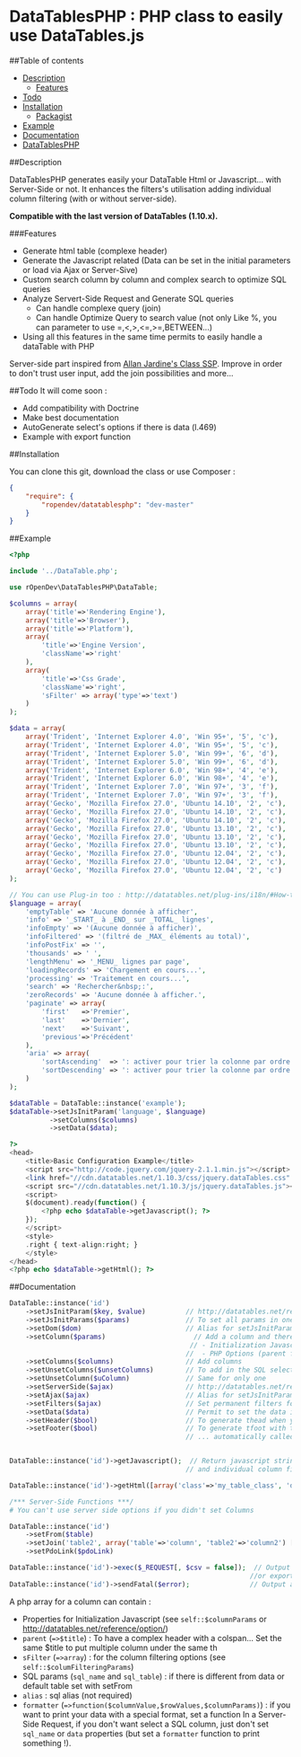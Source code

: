 DataTablesPHP : PHP class to easily use DataTables.js
================================================

##Table of contents
* [Description](#description)
	* [Features](#features)
* [Todo](#todo)
* [Installation](#installation)
    * [Packagist](https://packagist.org/packages/ropendev/datatablesphp)
* [Example](#example)
* [Documentation](#documentation)
* [DataTablesPHP](http://www.robin-d.fr/DataTablesPHP/)

##Description

DataTablesPHP generates easily your DataTable Html or Javascript... with Server-Side or not. It enhances the filters's utilisation adding individual column filtering (with or without server-side).

**Compatible with the last version of DataTables (1.10.x).**

###Features
* Generate html table (complexe header)
* Generate the Javascript related (Data can be set in the initial parameters or load via Ajax or Server-Sive)
* Custom search column by column and complex search to optimize SQL queries
* Analyze Servert-Side Request and Generate SQL queries
    * Can handle complexe query (join)
    * Can handle Optimize Query to search value (not only Like %, you can parameter to use =,<,>,<=,>=,BETWEEN...)
* Using all this features in the same time permits to easily handle a dataTable with PHP

Server-side part inspired from [Allan Jardine's Class SSP](https://github.com/DataTables/DataTables/blob/master/examples/server_side/scripts/ssp.class.php). Improve in order to don't trust user input, add the join possibilities and more...

##Todo
It will come soon :
* Add compatibility with Doctrine
* Make best documentation
* AutoGenerate select's options if there is data (l.469)
* Example with export function

##Installation

You can clone this git, download the class or use Composer :
```json
{
    "require": {
        "ropendev/datatablesphp": "dev-master"
    }
}
```

##Example

```php
<?php

include '../DataTable.php';

use rOpenDev\DataTablesPHP\DataTable;

$columns = array(
	array('title'=>'Rendering Engine'),
	array('title'=>'Browser'),
	array('title'=>'Platform'),
	array(
		'title'=>'Engine Version',
		'className'=>'right'
	),
	array(
		'title'=>'Css Grade',
		'className'=>'right',
		'sFilter' => array('type'=>'text')
	)
);

$data = array(
	array('Trident', 'Internet Explorer 4.0', 'Win 95+', '5', 'c'),
	array('Trident', 'Internet Explorer 4.0', 'Win 95+', '5', 'c'),
	array('Trident', 'Internet Explorer 5.0', 'Win 99+', '6', 'd'),
	array('Trident', 'Internet Explorer 5.0', 'Win 99+', '6', 'd'),
	array('Trident', 'Internet Explorer 6.0', 'Win 98+', '4', 'e'),
	array('Trident', 'Internet Explorer 6.0', 'Win 98+', '4', 'e'),
	array('Trident', 'Internet Explorer 7.0', 'Win 97+', '3', 'f'),
	array('Trident', 'Internet Explorer 7.0', 'Win 97+', '3', 'f'),
	array('Gecko', 'Mozilla Firefox 27.0', 'Ubuntu 14.10', '2', 'c'),
	array('Gecko', 'Mozilla Firefox 27.0', 'Ubuntu 14.10', '2', 'c'),
	array('Gecko', 'Mozilla Firefox 27.0', 'Ubuntu 14.10', '2', 'c'),
	array('Gecko', 'Mozilla Firefox 27.0', 'Ubuntu 13.10', '2', 'c'),
	array('Gecko', 'Mozilla Firefox 27.0', 'Ubuntu 13.10', '2', 'c'),
	array('Gecko', 'Mozilla Firefox 27.0', 'Ubuntu 13.10', '2', 'c'),
	array('Gecko', 'Mozilla Firefox 27.0', 'Ubuntu 12.04', '2', 'c'),
	array('Gecko', 'Mozilla Firefox 27.0', 'Ubuntu 12.04', '2', 'c'),
	array('Gecko', 'Mozilla Firefox 27.0', 'Ubuntu 12.04', '2', 'c')
);

// You can use Plug-in too : http://datatables.net/plug-ins/i18n/#How-to-use
$language = array(
	'emptyTable' => 'Aucune donnée à afficher',
	'info' => '_START_ à _END_ sur _TOTAL_ lignes',
	'infoEmpty' => '(Aucune donnée à afficher)',
	'infoFiltered' => '(filtré de _MAX_ éléments au total)',
	'infoPostFix' => '',
	'thousands' => ' ',
	'lengthMenu' => '_MENU_ lignes par page',
	'loadingRecords' => 'Chargement en cours...',
	'processing' => 'Traitement en cours...',
	'search' => 'Rechercher&nbsp;:',
	'zeroRecords' => 'Aucune donnée à afficher.',
	'paginate' => array(
		'first'   =>'Premier',
		'last'    =>'Dernier',
		'next'    =>'Suivant',
		'previous'=>'Précédent'
	),
	'aria' => array(
		'sortAscending'  => ': activer pour trier la colonne par ordre croissant',
		'sortDescending' => ': activer pour trier la colonne par ordre décroissant'
	)
);

$dataTable = DataTable::instance('example');
$dataTable->setJsInitParam('language', $language)
          ->setColumns($columns)
          ->setData($data);

?>
<head>
	<title>Basic Configuration Example</title>
	<script src="http://code.jquery.com/jquery-2.1.1.min.js"></script>
	<link href="//cdn.datatables.net/1.10.3/css/jquery.dataTables.css" rel="stylesheet">
	<script src="//cdn.datatables.net/1.10.3/js/jquery.dataTables.js"></script>
	<script>
	$(document).ready(function() {
		<?php echo $dataTable->getJavascript(); ?>
	});
	</script>
	<style>
	.right { text-align:right; }
	</style>
</head>
<?php echo $dataTable->getHtml(); ?>
```

##Documentation
```php
DataTable::instance('id')
    ->setJsInitParam($key, $value)			// http://datatables.net/reference/option/
    ->setJsInitParams($params)       		// To set all params in one time
    ->setDom($dom)                     		// Alias for setJsInitParameter('dom', $dom)
    ->setColumn($params)					  // Add a column and there options to the table:
											 // - Initialization Javascript Options (see the doc : DataTables.net > Refererences > Column)
											//  - PHP Options (parent for complexe header, sFilter, sql_table, sqlFilter... see l.169)
    ->setColumns($columns)             		// Add columns
    ->setUnsetColumns($unsetColumns)		// To add in the SQL select columns wich are not print directly as table column (and use their data with formatter)
    ->setUnsetColumn($uColumn)				// Same for only one
    ->setServerSide($ajax)               	// http://datatables.net/reference/option/ajax
    ->setAjax($ajax)               		 	// Alias for setJsInitParameter('ajax', $ajax)
    ->setFilters($ajax)               	 	// Set permanent filters for sql queries (where)
    ->setData($data)                    	// Permit to set the data in the DataTables Javascript Initialization.
    ->setHeader($bool)               		// To generate thead when you will call getHtml
    ->setFooter($bool)               		// To generate tfoot with th empty when you will call getHtml.
											// ... automatically called if you have set individual column filters


DataTable::instance('id')->getJavascript();  // Return javascript string. It is not embeding JS Files from DataTables.js... only it activation
											// and individual column filtering stuff

DataTable::instance('id')->getHtml([array('class'=>'my_table_class', 'data-nuclear'=>'bomb')]);        // Return html table in a string

/*** Server-Side Functions ***/
# You can't use server side options if you didn't set Columns

DataTable::instance('id')
	->setFrom($table)																								// Name of the table to query
	->setJoin('table2', array('table'=>'column', 'table2'=>'column2') [, $join = 'LEFT JOIN', $duplicate = false])	// Table to join
	->setPdoLink($pdoLink)																							// Add PHP PDO class link

DataTable::instance('id')->exec($_REQUEST[, $csv = false]);  // Output the json results
															//or export to csv format (use setInitFilter before if you use Individual column Filters)
DataTable::instance('id')->sendFatal($error);     			// Output an error
```

A php array for a column can contain :
* Properties for Initialization Javascript (see `self::$columnParams` or http://datatables.net/reference/option/)
* `parent` (`=>$title`) : To have a complex header with a colspan... Set the same $title to put multiple column under the same th
* `sFilter` (`=>array`) : for the column filtering options (see `self::$columFilteringParams`)
* SQL params (`sql_name` and `sql_table`) : if there is different from data or default table set with setFrom
* `alias` : sql alias (not required)
* `formatter` (`=>function($columnValue,$rowValues,$columnParams)`) : if you want to print your data with a special format, set a function
In a Server-Side Request, if you don't want select a SQL column, just don't set `sql_name` or `data` properties (but set a `formatter` function to print something !).
